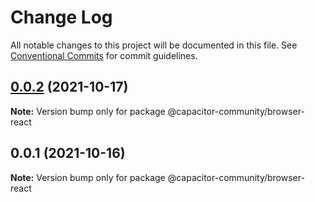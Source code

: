 # Change Log

All notable changes to this project will be documented in this file.
See [Conventional Commits](https://conventionalcommits.org) for commit guidelines.

## [0.0.2](https://github.com/capacitor-community/react-hooks/compare/@capacitor-community/browser-react@0.0.1...@capacitor-community/browser-react@0.0.2) (2021-10-17)

**Note:** Version bump only for package @capacitor-community/browser-react





## 0.0.1 (2021-10-16)

**Note:** Version bump only for package @capacitor-community/browser-react
